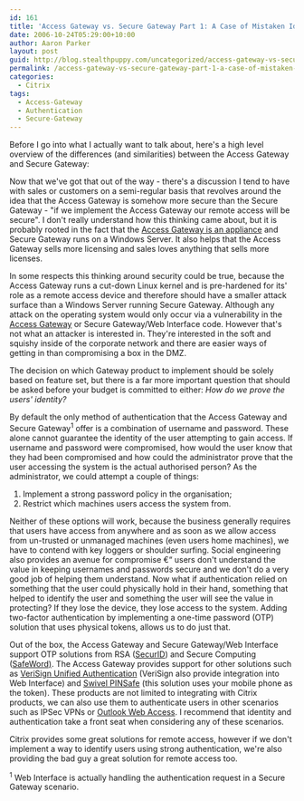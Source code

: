 ```yaml
---
id: 161
title: 'Access Gateway vs. Secure Gateway Part 1: A Case of Mistaken Identity'
date: 2006-10-24T05:29:00+10:00
author: Aaron Parker
layout: post
guid: http://blog.stealthpuppy.com/uncategorized/access-gateway-vs-secure-gateway-part-1-a-case-of-mistaken-identity
permalink: /access-gateway-vs-secure-gateway-part-1-a-case-of-mistaken-identity/
categories:
  - Citrix
tags:
  - Access-Gateway
  - Authentication
  - Secure-Gateway
---
```

Before I go into what I actually want to talk about, here's a high level overview of the differences (and similarities) between the Access Gateway and Secure Gateway:

Now that we've got that out of the way - there's a discussion I tend to have with sales or customers on a semi-regular basis that revolves around the idea that the Access Gateway is somehow more secure than the Secure Gateway - "if we implement the Access Gateway our remote access will be secure". I don't really understand how this thinking came about, but it is probably rooted in the fact that the [Access Gateway is an appliance](http://www.brianmadden.com/content/content.asp?ID=558) and Secure Gateway runs on a Windows Server. It also helps that the Access Gateway sells more licensing and sales loves anything that sells more licenses.

In some respects this thinking around security could be true, because the Access Gateway runs a cut-down Linux kernel and is pre-hardened for its' role as a remote access device and therefore should have a smaller attack surface than a Windows Server running Secure Gateway. Although any attack on the operating system would only occur via a vulnerability in the [Access Gateway](http://secunia.com/product/6168/) or Secure Gateway/Web Interface code. However that's not what an attacker is interested in. They're interested in the soft and squishy inside of the corporate network and there are easier ways of getting in than compromising a box in the DMZ.

The decision on which Gateway product to implement should be solely based on feature set, but there is a far more important question that should be asked before your budget is committed to either: _How do we prove the users' identity?_

By default the only method of authentication that the Access Gateway and Secure Gateway<sup>1</sup> offer is a combination of username and password. These alone cannot guarantee the identity of the user attempting to gain access. If username and password were compromised, how would the user know that they had been compromised and how could the administrator prove that the user accessing the system is the actual authorised person? As the administrator, we could attempt a couple of things:

  1. Implement a strong password policy in the organisation;
  2. Restrict which machines users access the system from.

Neither of these options will work, because the business generally requires that users have access from anywhere and as soon as we allow access from un-trusted or unmanaged machines (even users home machines), we have to contend with key loggers or shoulder surfing. Social engineering also provides an avenue for compromise €“ users don't understand the value in keeping usernames and passwords secure and we don't do a very good job of helping them understand. Now what if authentication relied on something that the user could physically hold in their hand, something that helped to identify the user and something the user will see the value in protecting? If they lose the device, they lose access to the system. Adding two-factor authentication by implementing a one-time password (OTP) solution that uses physical tokens, allows us to do just that.

Out of the box, the Access Gateway and Secure Gateway/Web Interface support OTP solutions from RSA ([SecurID](http://www.rsasecurity.com/node.asp?id=1156)) and Secure Computing ([SafeWord)](http://www.securecomputing.com/index.cfm?skey=21). The Access Gateway provides support for other solutions such as [VeriSign Unified Authentication](http://www.verisign.com/products-services/security-services/unified-authentication/index.html) (VeriSign also provide integration into Web Interface) and [Swivel PINSafe](http://www.swivelsecure.com/?page=principlesofpinsafe) (this solution uses your mobile phone as the token). These products are not limited to integrating with Citrix products, we can also use them to authenticate users in other scenarios such as IPSec VPNs or [Outlook Web Access]({{site.baseurl}}/isa-server/strengthening-owa-authentication-with-isa-2006-and-rsa-securid). I recommend that identity and authentication take a front seat when considering any of these scenarios.

Citrix provides some great solutions for remote access, however if we don't implement a way to identify users using strong authentication, we're also providing the bad guy a great solution for remote access too.

<sup>1</sup> Web Interface is actually handling the authentication request in a Secure Gateway scenario.